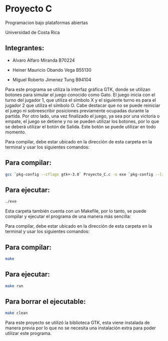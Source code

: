 # Proyecto C
Programacion bajo plataformas abiertas

Universidad de Costa Rica

## Integrantes: 

- Alvaro Alfaro Miranda B70224

- Heiner Mauricio Obando Vega B55130

- Miguel Roberto Jimenez Tung B94104

Para este programa se utiliza la interfaz gráfica GTK, donde se utilizan botones para simular el juego conocido como Gato. El juego inicia con el turno del jugador 1, que utiliza el símbolo X y el siguiente turno es para el jugador 2 que utiliza el símbolo O. Cabe destacar que no se puede reiniciar el juego ni sobreescribir posiciones previamente ocupadas durante la partida. Por otro lado, una vez finalizado el juego, ya sea por una victoria o empate, el juego se detiene y no se pueden utilizar los botones, por lo que se deberá utilizar el botón de Salida. Este botón se puede utilizar en todo momento. 

Para compilar, debe estar ubicado en la dirección de esta carpeta en la terminal y usar los siguientes comandos:

## Para compilar:
```bash
gcc `pkg-config --cflags gtk+-3.0` Proyecto_C.c -o exe `pkg-config --libs gtk+-3.0`
```

## Para ejecutar:
```bash
./exe
```
Esta carpeta también cuenta con un Makefile, por lo tanto, se puede compilar y ejecutar el programa de una manera más sencilla:

Para compilar, debe estar ubicado en la dirección de esta carpeta en la terminal y usar los siguientes comandos:

## Para compilar:
```bash
make
```
## Para ejecutar:
```bash
make run
```
## Para borrar el ejecutable:
```bash
make clean
```
Para este proyecto se utilizó la biblioteca GTK, esta viene instalada de manera previa por lo que no se necesita una instalación extra para poder utilizar este programa.
